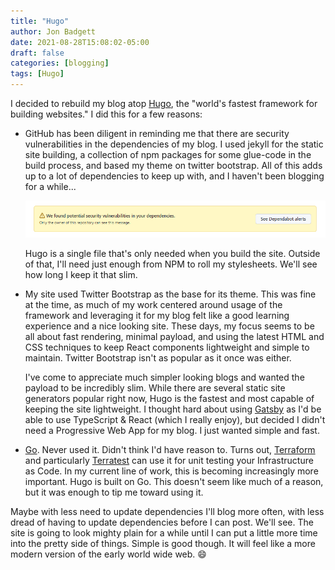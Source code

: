 ```yaml
---
title: "Hugo"
author: Jon Badgett
date: 2021-08-28T15:08:02-05:00
draft: false
categories: [blogging]
tags: [Hugo]
---
```


I decided to rebuild my blog atop [Hugo](https://gohugo.io/), the "world's fastest framework for building websites." I did this for a few reasons:

-   GitHub has been diligent in reminding me that there are security vulnerabilities in the dependencies of my blog. I used jekyll for the static site building, a collection of npm packages for some glue-code in the build process, and based my theme on twitter bootstrap. All of this adds up to a lot of dependencies to keep up with, and I haven't been blogging for a while...

    ![Dependabot](/assets/images/2021-08-28-hugo/dependabot.png)

    Hugo is a single file that's only needed when you build the site. Outside of that, I'll need just enough from NPM to roll my stylesheets. We'll see how long I keep it that slim.

-   My site used Twitter Bootstrap as the base for its theme. This was fine at the time, as much of my work centered around usage of the framework and leveraging it for my blog felt like a good learning experience and a nice looking site. These days, my focus seems to be all about fast rendering, minimal payload, and using the latest HTML and CSS techniques to keep React components lightweight and simple to maintain. Twitter Bootstrap isn't as popular as it once was either.

    I've come to appreciate much simpler looking blogs and wanted the payload to be incredibly slim. While there are several static site generators popular right now, Hugo is the fastest and most capable of keeping the site lightweight. I thought hard about using [Gatsby](https://www.gatsbyjs.com/) as I'd be able to use TypeScript & React (which I really enjoy), but decided I didn't need a Progressive Web App for my blog. I just wanted simple and fast.

-   [Go](https://golang.org/). Never used it. Didn't think I'd have reason to. Turns out, [Terraform](https://www.terraform.io/) and particularly [Terratest](https://terratest.gruntwork.io/) can use it for unit testing your Infrastructure as Code. In my current line of work, this is becoming increasingly more important. Hugo is built on Go. This doesn't seem like much of a reason, but it was enough to tip me toward using it.

Maybe with less need to update dependencies I'll blog more often, with less dread of having to update dependencies before I can post. We'll see. The site is going to look mighty plain for a while until I can put a little more time into the pretty side of things. Simple is good though. It will feel like a more modern version of the early world wide web. :smile:
